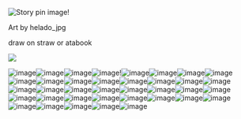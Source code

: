 <img src="https://i.pinimg.com/736x/97/b5/1d/97b51d5993c6dd499e1d196d8147b97b.jpg" alt="Story pin image"/>!


Art by helado_jpg 



draw on straw or atabook

![](https://komarev.com/ghpvc/?username=Lexapro-Delirium)


![image](https://github.com/user-attachments/assets/8d4fc60d-b5e7-4d2c-bd98-8fd1bc4500eb)![image](https://github.com/user-attachments/assets/df7bf066-4ad8-45a3-8c94-4ea63c1adace)![image](https://github.com/user-attachments/assets/ea0ca639-4c21-447f-9eb8-17831c69cbd3)![image](https://github.com/user-attachments/assets/31ed9a56-cc68-42f4-ad17-81ae763f570d)!![image](https://github.com/user-attachments/assets/9b245957-0f4b-42da-8f7a-90700d1e5a8b)![image](https://github.com/user-attachments/assets/544cc177-fb87-4011-98b0-0668ff87ebe7)![image](https://github.com/user-attachments/assets/13b751cc-de71-4314-99e3-17ac1ca69634)![image](https://github.com/user-attachments/assets/6e43ef85-724b-4a4a-9393-f007b7583b6d)![image](https://github.com/user-attachments/assets/13b2e4ef-2514-48cd-a12d-de2580bc94c2)![image](https://github.com/user-attachments/assets/ac27a8c0-8571-42e3-87b6-d095e7c8d4d7)![image](https://github.com/user-attachments/assets/64bb4ebb-36f7-4f59-9ff5-4a0643b5ba8f)![image](https://github.com/user-attachments/assets/db7b9389-ade5-482f-92be-321263453608)![image](https://github.com/user-attachments/assets/af07e5cb-3848-4c0a-a9a0-db7898a7dc83)![image](https://github.com/user-attachments/assets/fba06ed5-ee53-4d45-969b-479d07fabe84)![image](https://github.com/user-attachments/assets/6465de90-20e1-4183-b60b-dc918d88360e)![image](https://github.com/user-attachments/assets/35c17501-a76e-4b64-9538-90089f20187d)![image](https://github.com/user-attachments/assets/c39b57fc-bd51-4618-a824-e9f2ee3d6dea)![image](https://github.com/user-attachments/assets/e5706920-3024-4a7f-84a5-5cfb1c21484b)![image](https://github.com/user-attachments/assets/48a85603-179e-4d9c-b64d-9d68e0ab49c6)![image](https://github.com/user-attachments/assets/a5ab8261-b145-41b5-bf45-2e84a9fd0475)![image](https://github.com/user-attachments/assets/c0a77d1d-a12e-4414-b0ad-f6ce6b551b03)![image](https://github.com/user-attachments/assets/0b0a4e7a-ee61-4d4f-b34e-08f33ad508fc)![image](https://github.com/user-attachments/assets/8b1ca0e0-8f8d-4d59-b301-da03eff7697d)![image](https://github.com/user-attachments/assets/37954a5d-74da-4c7e-8091-30ee57109f33)![image](https://github.com/user-attachments/assets/edf745f8-e2d8-49e3-abbb-12c76b4ba580)![image](https://github.com/user-attachments/assets/b5631481-93d2-4676-bc92-3c6150bd8345)![image](https://github.com/user-attachments/assets/4dde0948-1a46-4e0a-a95f-592fefe694ed)![image](https://github.com/user-attachments/assets/ed41bdd6-4c5b-4e07-b362-efdab41d4025)![image](https://github.com/user-attachments/assets/bf104846-0d0e-46c5-9d94-461b1e1fcd96)![image](https://github.com/user-attachments/assets/7c56d1c6-57bb-41fc-b4da-2e6b1af4c846)![image](https://github.com/user-attachments/assets/1a78b8e0-45e8-4f78-956d-8cccf17e5310)![image](https://github.com/user-attachments/assets/c7c09738-f033-4080-9c56-394bda17d950)![image](https://github.com/user-attachments/assets/bdeeecd2-c0f5-4fb6-949b-a7eff94bf0b2)![image](https://github.com/user-attachments/assets/e0f45e6a-51bd-46c9-b57b-11199d410a8d)![image](https://github.com/user-attachments/assets/8ca22eb3-c979-4c65-a038-25a36c9ca498)![image](https://github.com/user-attachments/assets/4981b557-3a0d-45cc-a56e-77c38c965ff7)![image](https://github.com/user-attachments/assets/23c54b56-64a1-4c52-8a4e-66a29e24d0da)









































































